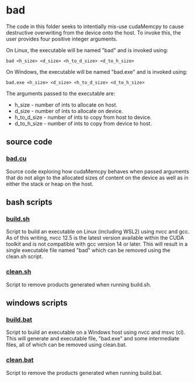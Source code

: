 # bad
The code in this folder seeks to intentially mis-use cudaMemcpy to cause destructive overwriting from the device onto the host.  To invoke this, the user provides four positive integer arguments.

On Linux, the executable will be named "bad" and is invoked using:

```bad <h_size> <d_size> <h_to_d_size> <d_to_h_size>```

On Windows, the executable will be named "bad.exe" and is invoked using:

```bad.exe <h_size> <d_size> <h_to_d_size> <d_to_h_size>```

The arguments passed to the executable are:

- h_size - number of ints to allocate on host.
- d_size - number of ints to allocate on device.
- h_to_d_size - number of ints to copy from host to device.
- d_to_h_size - number of ints to copy from device to host.

## source code

### [bad.cu](bad.cu)
Source code exploring how cudaMemcpy behaves when passed arguments that do not align to the allocated sizes of content on the device as well as in either the stack or heap on the host.

## bash scripts

### [build.sh](build.sh)
Script to build an executable on Linux (including WSL2) using nvcc and gcc.  As of this writing, nvcc 12.5 is the latest version available within the CUDA toolkit and is not compatible with gcc version 14 or later.  This will result in a single executable file named "bad" which can be removed using the clean.sh script.

### [clean.sh](clean.sh)
Script to remove products generated when running build.sh.

## windows scripts

### [build.bat](build.bat)
Script to build an executable on a Windows host using nvcc and msvc (cl).  This will generate and executable file, "bad.exe" and some intermediate files, all of which can be removed using clean.bat.

### [clean.bat](clean.bat)
Script to remove the products generated when running build.bat.
